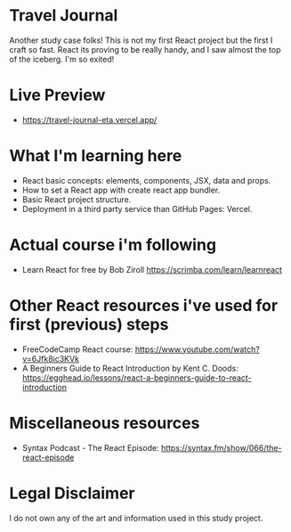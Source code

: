 # Travel Journal

Another study case folks! This is not my first React project but the first I craft so fast. React its proving to be really handy, and I saw almost the top of the iceberg. I'm so exited!

# Live Preview

- https://travel-journal-eta.vercel.app/

# What I'm learning here

- React basic concepts: elements, components, JSX, data and props.
- How to set a React app with create react app bundler.
- Basic React project structure.
- Deployment in a third party service than GitHub Pages: Vercel.

# Actual course i'm following

- Learn React for free by Bob Ziroll https://scrimba.com/learn/learnreact

# Other React resources i've used for first (previous) steps

- FreeCodeCamp React course: https://www.youtube.com/watch?v=6Jfk8ic3KVk
- A Beginners Guide to React Introduction by Kent C. Doods: https://egghead.io/lessons/react-a-beginners-guide-to-react-introduction

# Miscellaneous resources

- Syntax Podcast - The React Episode: https://syntax.fm/show/066/the-react-episode

# Legal Disclaimer

I do not own any of the art and information used in this study project.